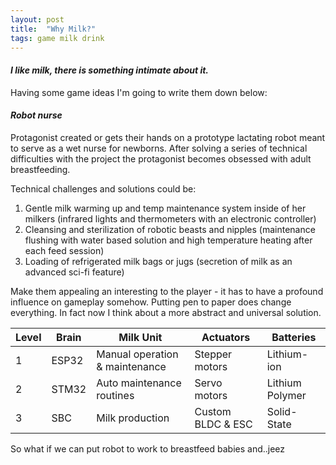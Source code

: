 ```yaml
---
layout: post
title:  "Why Milk?"
tags: game milk drink
---
```

#### _I like milk, there is something intimate about it._

Having some game ideas I'm going to write them down below:

#### _Robot nurse_

Protagonist created or gets their hands on a prototype lactating robot meant to serve as a wet nurse for newborns. After solving a series of technical difficulties with the project the protagonist becomes obsessed with adult breastfeeding.

Technical challenges and solutions could be:
1. Gentle milk warming up and temp maintenance system inside of her milkers (infrared lights and thermometers with an electronic controller)
2. Cleansing and sterilization of robotic beasts and nipples (maintenance flushing with water based solution and high temperature heating after each feed session)
3. Loading of refrigerated milk bags or jugs (secretion of milk as an advanced sci-fi feature)

Make them appealing an interesting to the player - it has to have a profound influence on gameplay somehow. Putting pen to paper does change everything.
In fact now I think about a more abstract and universal solution.

| Level | Brain        | Milk Unit                      | Actuators         | Batteries       |
| ----- | ------------ | ------------------------------ | ----------------- | --------------- |
| 1     | ESP32        | Manual operation & maintenance | Stepper motors    | Lithium-ion     |
| 2     | STM32        | Auto maintenance routines      | Servo motors      | Lithium Polymer |
| 3     | SBC          | Milk production                | Custom BLDC & ESC | Solid-State     |

So what if we can put robot to work to breastfeed babies and..jeez